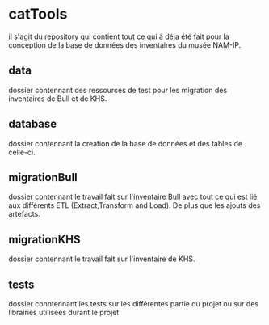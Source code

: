 # catTools
il s'agit du repository qui contient
tout ce qui à déja été fait pour la conception
de la base de données des inventaires du musée NAM-IP.

## data
dossier contennant des ressources de test pour les 
migration des inventaires de Bull et de KHS.

## database
dossier contennant la creation de la base de données et
des tables de celle-ci.

## migrationBull
dossier contennant le travail fait sur l'inventaire Bull
avec tout ce qui est lié aux différents ETL (Extract,Transform and Load).
De plus que les ajouts des artefacts.

## migrationKHS
dossier contennant le travail fait sur l'inventaire de KHS.

## tests

dossier conntennant les tests sur les différentes partie du projet ou sur
des librairies utilisées durant le projet